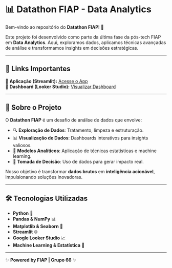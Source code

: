 # 📊 Datathon FIAP - Data Analytics

Bem-vindo ao repositório do **Datathon FIAP**! 🚀

Este projeto foi desenvolvido como parte da última fase da pós-tech FIAP em **Data Analytics**. Aqui, exploramos dados, aplicamos técnicas avançadas de análise e transformamos insights em decisões estratégicas.

---

## 🔗 Links Importantes

🔹 **Aplicação (Streamlit):** [Acesse o App](https://fiapdatathonfase5-grp66.streamlit.app/)  
🔹 **Dashboard (Looker Studio):** [Visualizar Dashboard](https://lookerstudio.google.com/s/t5ph5lCvzoQ)

---

## 📌 Sobre o Projeto

O **Datathon FIAP** é um desafio de análise de dados que envolve:
- 🔍 **Exploração de Dados**: Tratamento, limpeza e estruturação.
- 📊 **Visualização de Dados**: Dashboards interativos para insights valiosos.
- 🤖 **Modelos Analíticos**: Aplicação de técnicas estatísticas e machine learning.
- 🎯 **Tomada de Decisão**: Uso de dados para gerar impacto real.

Nosso objetivo é transformar **dados brutos** em **inteligência acionável**, impulsionando soluções inovadoras.

---

## 🛠️ Tecnologias Utilizadas

- **Python** 🐍
- **Pandas & NumPy** 📊
- **Matplotlib & Seaborn** 🎨
- **Streamlit** 🌐
- **Google Looker Studio** 📈
- **Machine Learning & Estatística** 🤖

---

✨ **Powered by FIAP | Grupo 66** ✨

